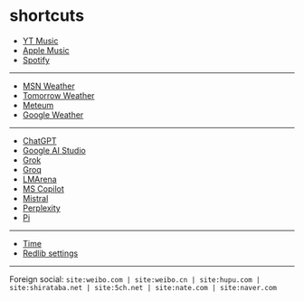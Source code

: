 # shortcuts

- [YT Music](https://music.youtube.com)
- [Apple Music](https://music.apple.com)
- [Spotify](https://open.spotify.com)

---

- [MSN Weather](https://msn.com/weather)
- [Tomorrow Weather](https://weather.tomorrow.io)
- [Meteum](https://meteum.ai/weather/search)
- [Google Weather](https://google.com/search?q=weather&udm=0&safe=off)

---

- [ChatGPT](https://chatgpt.com)
- [Google AI Studio](https://aistudio.google.com)
- [Grok](https://grok.com)
- [Groq](https://groq.com)
- [LMArena](https://lmarena.ai)
- [MS Copilot](https://copilot.microsoft.com)
- [Mistral](https://chat.mistral.ai)
- [Perplexity](https://perplexity.ai)
- [Pi](https://pi.ai)

---

- [Time](https://time.is/?c=d3l1_3F_3j1_3Y1_3WXth2i2s.TAXfmrXc1Xo480Xz1Xa1Xb51ea29.4e4185.28571f.2d99db.abbd8.1bb85e.1c3b23Xw1Xv20240528Xh0Xi1XZ1XmXuXB1Xs0)
- [Redlib settings](https://redlib.freedit.eu/settings/restore/?theme=system&front_page=default&layout=card&wide=off&post_sort=top&comment_sort=top&show_nsfw=on&use_hls=off&hide_hls_notification=off&hide_awards=off&fixed_navbar=on&subscriptions=&filters=)

<!-- ## news (rss) -->

<!-- [*queryTitle* - Bing News](https://bing.com/news/search?format=rss&q=[query]) -->
<!-- [*queryTitle* - Bing Search RSS](https://bing.com/search?format=rss&q=[query]) -->
<!-- [*queryTitle* - Feedle](https://feedle.world/rss/?query=[query]) -->
<!-- [*queryTitle* - Google News](https://news.google.com/rss/search?q=[query]) -->
<!-- [*queryTitle* - Reddit Search](http://www.reddit.com/search.rss?t=day&sort=top&q=[query]) -->
<!-- [*queryTitle* - SearX](https://search.mdosch.de/searxng/search?language=en-US&time_range=day&safesearch=0&format=rss&enabled_engines=all&q=[query]) -->

<!-- ## news (not rss) -->

<!-- [*queryTitle* - Baidu](https://baidu.com/s?gpc=stf%3D1720245017%2C1720331417%7Cstftype%3D1&wd=[query]) -->
<!-- [*queryTitle* - Bing News](https://bing.com/news/search?qft=interval%3d"7"&q=[query]) -->
<!-- [*queryTitle* - Bing Search](https://bing.com/search?filters=ex1%3a%22ez1%22&mkt=en-US&q=[query]) -->
<!-- [*queryTitle* - Bing Videos](https://bing.com/videos/search?&qft=+filterui:videoage-lt1440&FORM=VRFLTR&q=[query]) -->
<!-- [*queryTitle* - Brave Search](https://search.brave.com/search?tf=pd&q=[query]) -->
<!-- [*queryTitle* - DuckDuckGo](https://duckduckgo.com/?df=d&assist=true&q=[query]) -->
<!-- [*queryTitle* - Ecosia](https://ecosia.org/search?freshness=day&q=[query]) -->
<!-- [*queryTitle* - Google News](https://news.google.com/search?q=when:1d+[query]) -->
<!-- [*queryTitle* - Google Search News](https://google.com/search?safe=off&tbs=qdr:d&tbm=nws&nfpr=1&lr=lang_en&q=[query]) -->
<!-- [*queryTitle* - Google Search Videos](https://google.com/search?safe=off&udm=7&tbs=qdr:d&q=[query]) -->
<!-- [*queryTitle* - Google Search](https://google.com/search?tbs=qdr:d&safe=off&filter=0&nfpr=1&peek_pws=0&udm=14&lr=lang_en&q=[query]) -->
<!-- [*queryTitle* - Redlib](https://redlib.freedit.eu/search?sort=top&t=day&q=[query]) -->
<!-- [*queryTitle* - Yandex](https://yandex.com/search/?within=77&noreask=1&text=[query]) -->
<!-- [*queryTitle* - You.com](https://you.com/search?q=[query]) -->
<!-- [*queryTitle* - swisscows.com](https://swisscows.com/en/web?freshness=Day&query[query]) -->

<!-- --- -->

---

Foreign social: `site:weibo.com | site:weibo.cn | site:hupu.com | site:shirataba.net | site:5ch.net | site:nate.com | site:naver.com`
